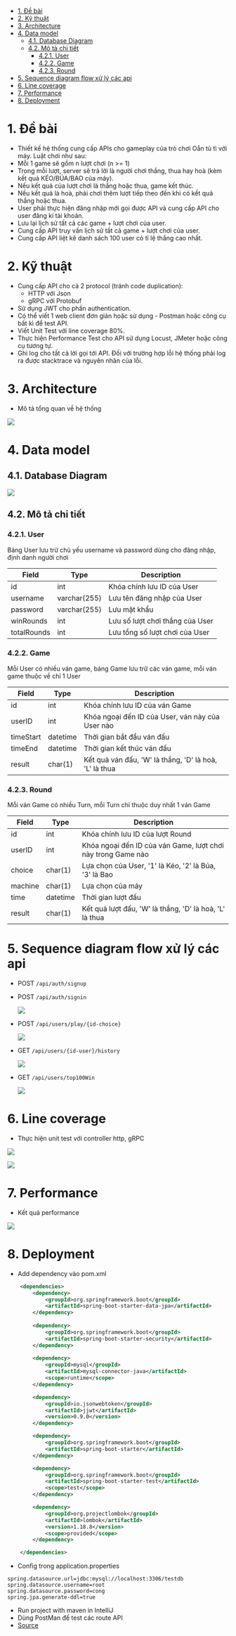 - [1. Đề bài](#1-%c4%90%e1%bb%81-b%c3%a0i)
- [2. Kỹ thuật](#2-k%e1%bb%b9-thu%e1%ba%adt)
- [3. Architecture](#3-architecture)
- [4. Data model](#4-data-model)
  - [4.1. Database Diagram](#41-database-diagram)
  - [4.2. Mô tả chi tiết](#42-m%c3%b4-t%e1%ba%a3-chi-ti%e1%ba%bft)
    - [4.2.1. User](#421-user)
    - [4.2.2. Game](#422-game)
    - [4.2.3. Round](#423-round)
- [5. Sequence diagram flow xử lý các api](#5-sequence-diagram-flow-x%e1%bb%ad-l%c3%bd-c%c3%a1c-api)
- [6. Line coverage](#6-line-coverage)
- [7. Performance](#7-performance)
- [8. Deployment](#8-deployment)

# 1. Đề bài
-	Thiết kế hệ thống cung cấp APIs cho gameplay của trò chơi Oẳn tù tì với máy. Luật chơi như sau:
-	Mỗi 1 game sẽ gồm n lượt chơi (n >= 1)
-	Trong mỗi lượt, server sẽ trả lời là người chơi thắng, thua hay hoà (kèm kết quả KÉO/BÚA/BAO của máy).
-	Nếu kết quả của lượt chơi là thắng hoặc thua, game kết thúc.
-	Nếu kết quả là hoà, phải chơi thêm lượt tiếp theo đến khi có kết quả thắng hoặc thua.
-	User phải thực hiện đăng nhập mới gọi được API và cung cấp API cho user đăng kí tài khoản.
-	Lưu lại lịch sử tất cả các game + lượt chơi của user.
-	Cung cấp API truy vấn lịch sử tất cả game + lượt chơi của user.
-	Cung cấp API liệt kê danh sách 100 user có tỉ lệ thắng cao nhất.

# 2. Kỹ thuật
-   Cung cấp API cho cả 2 protocol (tránh code duplication):
    -   HTTP với Json
    -   gRPC với Protobuf
-   Sử dụng JWT cho phần authentication.
-   Có thể viết 1 web client đơn giản hoặc sử dụng -    Postman hoặc công cụ bất kì để test API.
-   Viết Unit Test với line coverage 80%.
-   Thực hiện Performance Test cho API sử dụng Locust, JMeter hoặc công cụ tương tự.
-   Ghi log cho tất cả lời gọi tới API. Đối với trường hợp lỗi hệ thống phải log ra được stacktrace và nguyên nhân của lỗi.


# 3. Architecture

- Mô tả tổng quan về hệ thống

![](media/system.png)
  
# 4. Data model

## 4.1. Database Diagram

![](media/db.png)

## 4.2. Mô tả chi tiết 

### 4.2.1. User 

Bảng User lưu trữ chủ yếu username và password dùng cho đăng nhập, định danh người chơi

| Field 	| Type 	| Description 	|
|----------	|--------------	|----------------------------	|
| id 	| int 	| Khóa chính lưu ID của User 	|
| username 	| varchar(255) 	| Lưu tên đăng nhập của User 	|
| password 	| varchar(255) 	| Lưu mật khẩu 	|
| winRounds 	| int 	| Lưu số lượt chơi thắng của User 	|
| totalRounds 	| int 	| Lưu tổng số lượt chơi của User 	|

### 4.2.2. Game

Mỗi User có nhiều ván game, bảng Game lưu trữ các ván game, mỗi ván game thuộc về chỉ 1 User

| Field 	| Type 	| Description 	|
|-----------	|----------	|--------------------------------------------------------	|
| id 	| int 	| Khóa chính lưu ID của ván Game 	|
| userID 	| int 	| Khóa ngoại đến ID của User, ván này của User nào 	|
| timeStart 	| datetime 	| Thời gian bắt đầu ván đấu 	|
| timeEnd 	| datetime 	| Thời gian kết thúc ván đấu 	|
| result 	| char(1) 	| Kết quả ván đấu, 'W' là thắng, 'D' là hoà, 'L' là thua 	|àoáyime

### 4.2.3. Round

Mỗi ván Game có nhiều Turn, mỗi Turn chỉ thuộc duy nhất 1 ván Game

| Field 	| Type 	| Description 	|
|---------	|----------	|--------------------------------------------------------------	|
| id 	| int 	| Khóa chính lưu ID của lượt Round 	|
| userID 	| int 	| Khóa ngoại đến ID của ván Game, lượt chơi này trong Game nào 	|
| choice 	| char(1) 	| Lựa chọn của User, '1' là Kéo, '2' là Búa, '3' là Bao 	|
| machine 	| char(1) 	| Lựa chọn của máy 	|
| time 	| datetime 	| Thời gian lượt đấu 	|
| result 	| char(1) 	| Kết quả lượt đấu, 'W' là thắng, 'D' là hoà, 'L' là thua 	|


# 5. Sequence diagram flow xử lý các api

-   POST `/api/auth/signup`
-   POST `/api/auth/signin`

    ![](media/sequenceSigup.png)

-   POST `/api/users/play/{id-choice}`

    ![](media/sequencePlay.png)

-   GET `/api/users/{id-user}/history`

    ![](media/squequenceHis.png)

-   GET `/api/users/top100Win`


    ![](media/sequence100.png)

# 6. Line coverage

- Thực hiện unit test với controller http, gRPC

![](media/linecover.png)

![](media/lineallcover.png)

# 7. Performance

-   Kết quả performance

![](media/report.png)

# 8. Deployment
-   Add dependency vào pom.xml

```xml
    <dependencies>
        <dependency>
            <groupId>org.springframework.boot</groupId>
            <artifactId>spring-boot-starter-data-jpa</artifactId>
        </dependency>
        
        <dependency>
            <groupId>org.springframework.boot</groupId>
            <artifactId>spring-boot-starter-security</artifactId>
        </dependency>
    
        <dependency>
            <groupId>mysql</groupId>
            <artifactId>mysql-connector-java</artifactId>
            <scope>runtime</scope>
        </dependency>

        <dependency>
            <groupId>io.jsonwebtoken</groupId>
            <artifactId>jjwt</artifactId>
            <version>0.9.0</version>
        </dependency>

        <dependency>
            <groupId>org.springframework.boot</groupId>
            <artifactId>spring-boot-starter</artifactId>
        </dependency>

        <dependency>
            <groupId>org.springframework.boot</groupId>
            <artifactId>spring-boot-starter-test</artifactId>
            <scope>test</scope>
        </dependency>

        <dependency>
            <groupId>org.projectlombok</groupId>
            <artifactId>lombok</artifactId>
            <version>1.18.8</version>
            <scope>provided</scope>
        </dependency>

    </dependencies>

```

-   Config trong application.properties

```
spring.datasource.url=jdbc:mysql://localhost:3306/testdb
spring.datasource.username=root
spring.datasource.password=cong
spring.jpa.generate-ddl=true
```

-   Run project with maven in IntelliJ
-   Dùng PostMan để test các route API
-   [Source](/apigame)